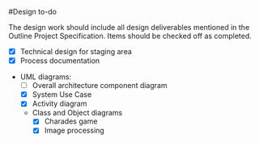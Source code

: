 #Design to-do 

The design work should include all design deliverables mentioned in the Outline Project Specification.
Items should be checked off as completed.

* [x] Technical design for staging area
* [x] Process documentation
* UML diagrams:
  * [ ] Overall architecture component diagram
  * [x] System Use Case
  * [x] Activity diagram
  * Class and Object diagrams
    * [x] Charades game
	* [x] Image processing